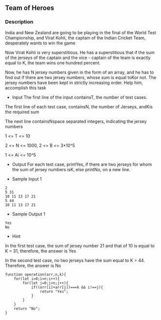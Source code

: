 ## Team of Heroes

### Description

India and New Zealand are going to be playing in the final of the World Test Championship, and Virat Kohli, the captain of the Indian Cricket Team, desperately wants to win the game

Now Virat Kohli is very superstitious. He has a superstitious that if the sum of the jerseys of the captain and the vice - captain of the team is exactly equal to K, the team wins one hundred percent.

Now, he has N jersey numbers given in the form of an array, and he has to find out if there are two jersey numbers, whose sum is equal toKor not. The jersey numbers have been kept in strictly increasing order. Help him, accomplish this task

- Input
  The first line of the input containsT, the number of test cases.

The first line of each test case, containsN, the number of Jerseys, andKis the required sum

The next line containsNspace separated integers, indicating the jersey numbers

1 <= T <= 10

2 <= N <= 1000, 2 <= B <= 3\*10^5

1 <= Ai <= 10^5

- Output
  For each test case, printYes, if there are two jerseys for whom the sum of jersey numbers isK, else printNo, on a new line.

* Sample Input 1

```
2
5 31
10 11 13 17 21
5 44
10 11 13 17 21
```

- Sample Output 1

```
Yes
No

```

- Hint

In the first test case, the sum of jersey number 21 and that of 10 is equal to K = 31, therefore, the answer is Yes

In the second test case, no two jerseys have the sum equal to K = 44. Therefore, the answer is No

```
function operation(arr,n,k){
    for(let i=0;i<n;i++){
        for(let j=0;j<n;j++){
            if((arr[i]+arr[j])===k && i!==j){
                return "Yes";
            }
        }
    }
    return "No";
}

```
